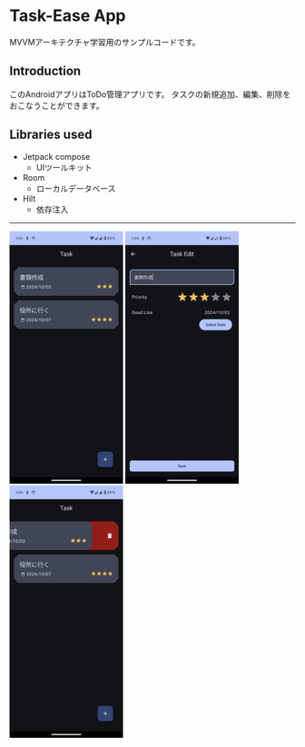 # Task-Ease App
MVVMアーキテクチャ学習用のサンプルコードです。

## Introduction
このAndroidアプリはToDo管理アプリです。
タスクの新規追加、編集、削除をおこなうことができます。

## Libraries used
- Jetpack compose
    - UIツールキット
- Room
    - ローカルデータベース
- Hilt
    - 依存注入  

---

<img src="readme/screenshots/home.png" width="200" alt="task ease home">     <img src="readme/screenshots/edit.png" width="200" alt="task ease edit">     <img src="readme/screenshots/delete.png" width="200" alt="task ease delete">